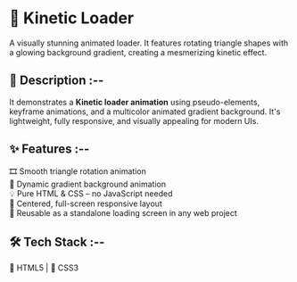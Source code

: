 # 🔄 Kinetic Loader

A visually stunning animated loader. It features rotating triangle shapes with a glowing background gradient, creating a mesmerizing kinetic effect.

## 🌄 Description :--

It demonstrates a **Kinetic loader animation** using pseudo-elements, keyframe animations, and a multicolor animated gradient background. It's lightweight, fully responsive, and visually appealing for modern UIs.

## ✨ Features :--

🎞️ Smooth triangle rotation animation  
🎨 Dynamic gradient background animation  
💡 Pure HTML & CSS – no JavaScript needed  
📱 Centered, full-screen responsive layout  
🧩 Reusable as a standalone loading screen in any web project

## 🛠️ Tech Stack :--

🧱 HTML5 | 🎨 CSS3
